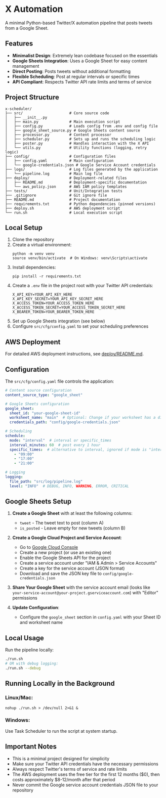 # X Automation

A minimal Python-based Twitter/X automation pipeline that posts tweets from a Google Sheet.

## Features

- **Minimalist Design**: Extremely lean codebase focused on the essentials
- **Google Sheets Integration**: Uses a Google Sheet for easy content management
- **Direct Posting**: Posts tweets without additional formatting
- **Flexible Scheduling**: Post at regular intervals or specific times
- **API Compliant**: Respects Twitter API rate limits and terms of service

## Project Structure

```
x-scheduler/
├── src/                     # Core source code
│   ├── __init__.py
│   ├── main.py              # Main execution script
│   ├── config.py            # Loads config from .env and config file
│   ├── google_sheet_source.py # Google Sheets content source
│   ├── processor.py         # Content processor 
│   ├── scheduler.py         # Sets up and runs the scheduling logic
│   ├── poster.py            # Handles interaction with the X API
│   └── utils.py             # Utility functions (logging, retry logic)
├── config/                  # Configuration files
│   ├── config.yaml          # Main configuration
│   └── google-credentials.json # Google Service Account credentials
├── logs/                    # Log files generated by the application
│   └── pipeline.log         # Main log file
├── deploy/                  # Deployment-related files
│   ├── README.md            # Deployment-specific documentation
│   └── aws_policy.json      # AWS IAM policy templates
├── tests/                   # Unit/Integration tests
├── .gitignore               # Git ignore file
├── README.md                # Project documentation
├── requirements.txt         # Python dependencies (pinned versions)
├── deploy.sh                # AWS deployment script
└── run.sh                   # Local execution script
```

## Local Setup

1. Clone the repository
2. Create a virtual environment:
   ```
   python -m venv venv
   source venv/bin/activate  # On Windows: venv\Scripts\activate
   ```
3. Install dependencies:
   ```
   pip install -r requirements.txt
   ```
4. Create a `.env` file in the project root with your Twitter API credentials:
   ```
   X_API_KEY=YOUR_API_KEY_HERE
   X_API_KEY_SECRET=YOUR_API_KEY_SECRET_HERE
   X_ACCESS_TOKEN=YOUR_ACCESS_TOKEN_HERE
   X_ACCESS_TOKEN_SECRET=YOUR_ACCESS_TOKEN_SECRET_HERE
   X_BEARER_TOKEN=YOUR_BEARER_TOKEN_HERE
   ```
5. Set up Google Sheets integration (see below)
6. Configure `src/cfg/config.yaml` to set your scheduling preferences

## AWS Deployment

For detailed AWS deployment instructions, see [deploy/README.md](deploy/README.md).

## Configuration

The `src/cfg/config.yaml` file controls the application:

```yaml
# Content source configuration
content_source_type: "google_sheet"

# Google Sheets configuration
google_sheet:
  sheet_id: "your-google-sheet-id"
  worksheet_name: "main"  # Optional: Change if your worksheet has a different name
  credentials_path: "config/google-credentials.json"

# Scheduling
schedule:
  mode: "interval"  # interval or specific_times
  interval_minutes: 60  # post every 1 hour
  specific_times:  # alternative to interval, ignored if mode is "interval"
    - "09:00"
    - "17:00"
    - "21:00"

# Logging
logging:
  file_path: "src/log/pipeline.log"
  level: "INFO"  # DEBUG, INFO, WARNING, ERROR, CRITICAL
```

## Google Sheets Setup

1. **Create a Google Sheet** with at least the following columns:
   - `tweet` - The tweet text to post (column A)
   - `is_posted` - Leave empty for new tweets (column B)

2. **Create a Google Cloud Project and Service Account**:
   - Go to [Google Cloud Console](https://console.cloud.google.com/)
   - Create a new project (or use an existing one)
   - Enable the Google Sheets API for the project
   - Create a service account under "IAM & Admin > Service Accounts"
   - Create a key for the service account (JSON format)
   - Download and save the JSON key file to `config/google-credentials.json`

3. **Share Your Google Sheet** with the service account email (looks like `your-service-account@your-project.gserviceaccount.com`) with "Editor" permissions

4. **Update Configuration**:
   - Configure the `google_sheet` section in `config.yaml` with your Sheet ID and worksheet name

## Local Usage

Run the pipeline locally:

```bash
./run.sh
# OR with debug logging:
./run.sh --debug
```

## Running Locally in the Background

### Linux/Mac:
```
nohup ./run.sh > /dev/null 2>&1 &
```

### Windows:
Use Task Scheduler to run the script at system startup.

## Important Notes

- This is a minimal project designed for simplicity
- Make sure your Twitter API credentials have the necessary permissions
- Always respect Twitter's terms of service and rate limits
- The AWS deployment uses the free tier for the first 12 months ($0), then costs approximately $8-12/month after that period
- Never commit the Google service account credentials JSON file to your repository 